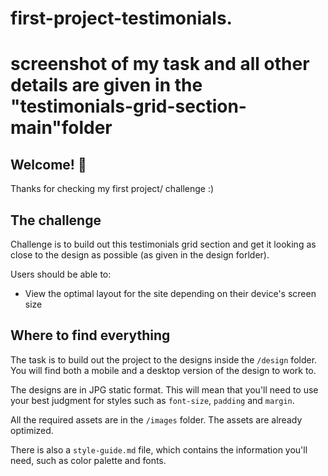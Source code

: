 # first-project-testimonials.
# screenshot of my task and all other details are given in the "testimonials-grid-section-main"folder


## Welcome! 👋

Thanks for checking my first project/ challenge :)

## The challenge

Challenge is to build out this testimonials grid section and get it looking as close to the design as possible (as given in the design forlder).

Users should be able to:

- View the optimal layout for the site depending on their device's screen size

## Where to find everything

The task is to build out the project to the designs inside the `/design` folder. You will find both a mobile and a desktop version of the design to work to.

The designs are in JPG static format. This will mean that you'll need to use your best judgment for styles such as `font-size`, `padding` and `margin`.

All the required assets are in the `/images` folder. The assets are already optimized.

There is also a `style-guide.md` file, which contains the information you'll need, such as color palette and fonts.
